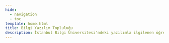 ```yaml
---
hide:
  - navigation
  - toc
template: home.html
title: Bilgi Yazılım Topluluğu
description: İstanbul Bilgi Üniversitesi'ndeki yazılımla ilgilenen öğrencilerin topluluğu
---
```

